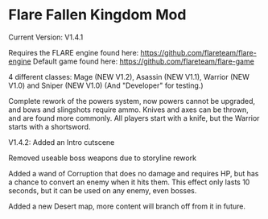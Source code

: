 # Flare Fallen Kingdom Mod
Current Version: V1.4.1

Requires the FLARE engine found here: https://github.com/flareteam/flare-engine
Default game found here: https://github.com/flareteam/flare-game

4 different classes: Mage (NEW V1.2), Asassin (NEW V1.1), Warrior (NEW V1.0) and Sniper (NEW V1.0) (And "Developer" for testing.)

Complete rework of the powers system, now powers cannot be upgraded, and bows and slingshots require ammo. Knives and axes can be thrown, and are found more commonly. All players start with a knife, but the Warrior starts with a shortsword.

V1.4.2:
Added an Intro cutscene

Removed useable boss weapons due to storyline rework

Added a wand of Corruption that does no damage and requires HP, but has a chance to convert an enemy when it hits them. This effect only lasts 10 seconds, but it can be used on any enemy, even bosses.

Added a new Desert map, more content will branch off from it in future.

